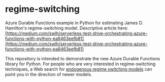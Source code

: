 # regime-switching
Azure Durable Functions example in Python for estimating James D. Hamilton's regime-switching model. Descriptive article here:
[https://medium.com/swlh/serverless-test-drive-orchestrating-azure-functions-with-python-ea8463eefb81](https://medium.com/swlh/serverless-test-drive-orchestrating-azure-functions-with-python-ea8463eefb81)

This repository is intended to demonstrate the new Azure Durable Functions library for Python. For people who are very interested in regime-switching techniques, a Web search for [endogenous regime switching models](https://www.google.com/search?q=endogenous+regime+switching+model) can point you in the direction of newer models.


